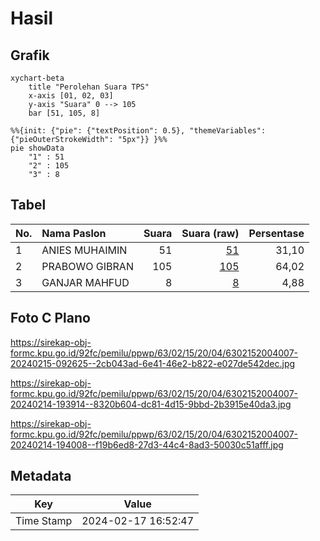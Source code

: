 # Hasil

## Grafik

```mermaid
xychart-beta
    title "Perolehan Suara TPS"
    x-axis [01, 02, 03]
    y-axis "Suara" 0 --> 105
    bar [51, 105, 8]
```

```mermaid
%%{init: {"pie": {"textPosition": 0.5}, "themeVariables": {"pieOuterStrokeWidth": "5px"}} }%%
pie showData
    "1" : 51
    "2" : 105
    "3" : 8
```

## Tabel

| No. | Nama Paslon    | Suara | Suara (raw) | Persentase |
|:--- |:-------------- | -----:| -----------:| ----------:|
| 1   | ANIES MUHAIMIN | 51    | [51][p-1]   | 31,10      |
| 2   | PRABOWO GIBRAN | 105   | [105][p-2]  | 64,02      |
| 3   | GANJAR MAHFUD  | 8     | [8][p-3]    | 4,88       |


[p-1]: https://github.com/gigit-pemilu/pemilu-2024-63-kalimantan-selatan/blob/main/pilpres/hitung-suara/sub/63-kalimantan-selatan/sub/02-kotabaru/sub/15-sungai-durian/sub/2004-manunggul-lama/sub/007-tps/sub/paslon-1.txt
[p-2]: https://github.com/gigit-pemilu/pemilu-2024-63-kalimantan-selatan/blob/main/pilpres/hitung-suara/sub/63-kalimantan-selatan/sub/02-kotabaru/sub/15-sungai-durian/sub/2004-manunggul-lama/sub/007-tps/sub/paslon-2.txt
[p-3]: https://github.com/gigit-pemilu/pemilu-2024-63-kalimantan-selatan/blob/main/pilpres/hitung-suara/sub/63-kalimantan-selatan/sub/02-kotabaru/sub/15-sungai-durian/sub/2004-manunggul-lama/sub/007-tps/sub/paslon-3.txt

## Foto C Plano

https://sirekap-obj-formc.kpu.go.id/92fc/pemilu/ppwp/63/02/15/20/04/6302152004007-20240215-092625--2cb043ad-6e41-46e2-b822-e027de542dec.jpg

https://sirekap-obj-formc.kpu.go.id/92fc/pemilu/ppwp/63/02/15/20/04/6302152004007-20240214-193914--8320b604-dc81-4d15-9bbd-2b3915e40da3.jpg

https://sirekap-obj-formc.kpu.go.id/92fc/pemilu/ppwp/63/02/15/20/04/6302152004007-20240214-194008--f19b6ed8-27d3-44c4-8ad3-50030c51afff.jpg


## Metadata

| Key        | Value               |
| ---------- | ------------------- |
| Time Stamp | 2024-02-17 16:52:47 |




